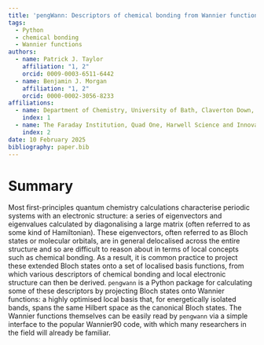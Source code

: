 ```yaml
---
title: 'pengWann: Descriptors of chemical bonding from Wannier functions'
tags:
  - Python
  - chemical bonding
  - Wannier functions
authors:
  - name: Patrick J. Taylor
    affiliation: "1, 2"
    orcid: 0009-0003-6511-6442
  - name: Benjamin J. Morgan
    affiliation: "1, 2"
    orcid: 0000-0002-3056-8233
affiliations:
  - name: Department of Chemistry, University of Bath, Claverton Down, Bath, BA2 7AY, United Kingdom
    index: 1
  - name: The Faraday Institution, Quad One, Harwell Science and Innovation Campus, Didcot, OX11 0RA, United Kingdom
    index: 2
date: 10 February 2025
bibliography: paper.bib
---
```


# Summary

Most first-principles quantum chemistry calculations characterise periodic systems with an electronic structure: a series of eigenvectors and eigenvalues calculated by diagonalising a large matrix (often referred to as some kind of Hamiltonian).
These eigenvectors, often referred to as Bloch states or molecular orbitals, are in general delocalised across the entire structure and so are difficult to reason about in terms of local concepts such as chemical bonding.
As a result, it is common practice to project these extended Bloch states onto a set of localised basis functions, from which various descriptors of chemical bonding and local electronic structure can then be derived.
`pengwann` is a Python package for calculating some of these descriptors by projecting Bloch states onto Wannier functions: a highly optimised local basis that, for energetically isolated bands, spans the same Hilbert space as the canonical Bloch states.
The Wannier functions themselves can be easily read by `pengwann` via a simple interface to the popular Wannier90 code, with which many researchers in the field will already be familiar.

